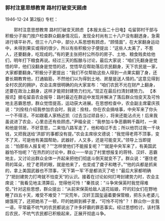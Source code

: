 ### 郭村注意思想教育  路村打破变天顾虑

1946-12-24
第2版()
专栏：

　　郭村注意思想教育
    路村打破变天顾虑
    【本报太岳二十日电】屯留郭村干部与积极分子挨门按户检查群众翻身情况后，发现全村尚有三十八户没有翻透身，急需进行填平补齐。但三十八户中，部分人系思想有顾虑，“顾情面”，在大家翻身运动中，未得到果实或得的很少，所以有些积极分子便提出：“这些人太美了，不惹人，还要翻身，吃现成的。”有的更主张把村公所存的房子、土地、粮食贱卖给他们，明年打下粮食再说。经过三天的酝酿与讨论，最后大家说：“咱们先翻身是觉悟的早，他们没翻身是觉悟的迟，觉悟早应帮助落后农民翻身，天下农民是一家，大家都要翻身。”积极分子更提出：“我们不仅帮助这些人得到一点果实翻了身，还要长期教育他，打通脑筋，不然他们以为得到土地、房屋是送人情的。”这意见得到全村农民的拥护，农会主席很明确的向大家宣布：“咱们农民不光在财产上翻身，还要在政治上翻身，这样才能把封建势力扫光。”现正在最后扫清封建势力。
    【本报讯】据屯留县农会报导：路村最近在群运中发现并解决了落后群众怕变天及可怜地主恶霸思想，群众觉悟提高，运动获大进展。在思想检查中，农会副主席霍庆孩说：“刘拴柱介绍我参加农会时，我说：拴柱，你在农会搞啥事，中央军来了你头一个不得活，不如跟着人家杨近凯（过去当过顽县长），将来还能沾点光！后来我虽说进了农会，心里总还有些顾虑。”尹福全说：“我参加斗争恶霸韩千磊时，一来和他是邻居，不好意思，二来怕八路军走了，他和咱过不去；所以他罚过我一千块钱，又把我送给‘洪部’的事都没有提。”农会主席徐文德说：“我觉得老蒋不顶事，变不了天，可是他有美国帮助，武器好，人又多，还是可能变天。”领导上当即提出：“怕那些人报复呢？”“怎样使他们不能报复呢？”“就是中央军来了，有美国武器怕不怕呢？”在热烈的讨论中，群众一一举出了村里想报复的蒋特、汉奸、恶霸地主，又讨论出群众全体一齐起来把他们彻底斗倒天就变不了。群众说：“塞住老蒋的耳朵，挖了老蒋的眼，就是他来了，也变成了聋子和瞎子。”“他的兵都是抓来的，拿上美国武器也不顶事，‘天下第一军’不是都消灭了吧！”最后大家都明确了“把封建势力打垮就不怕变天”的认识。接着在讨论如何打垮封建势力时，农会主席说：“我看见地主清算后，觉得他可怜！”秦孩说：“斗争宋保英时我觉得难受。”针对这些思想，群众提出：“从前宋保英给敌人送花姑娘，吓的妇女们在野地睡了四五十天，难受不难受？”“灾荒年，汉奸王国玺逼着要保管粮，把东头老婆儿媳饿死了，还把她吊了一顿，吓的她屙到裤子里，“可怜不可怜”？！群众你一言我一语，平常最不吭气的农民都说出了许多奸霸的罪恶事实。经过思想检讨，该村落后农民，不吭气农民都已积极起来，正展开彻底斗争。
